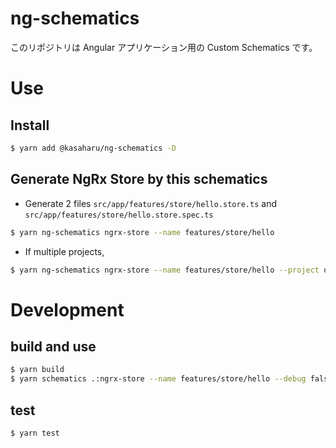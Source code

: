 # ng-schematics

このリポジトリは Angular アプリケーション用の Custom Schematics です。

# Use

## Install

```bash
$ yarn add @kasaharu/ng-schematics -D
```

## Generate NgRx Store by this schematics

- Generate 2 files `src/app/features/store/hello.store.ts` and `src/app/features/store/hello.store.spec.ts`

```bash
$ yarn ng-schematics ngrx-store --name features/store/hello
```

- If multiple projects,

```bash
$ yarn ng-schematics ngrx-store --name features/store/hello --project other-app
```

# Development

## build and use

```bash
$ yarn build
$ yarn schematics .:ngrx-store --name features/store/hello --debug false
```

## test

```bash
$ yarn test
```
